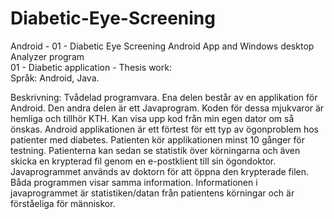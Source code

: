 # Diabetic-Eye-Screening
Android - 01 - Diabetic Eye Screening Android App and Windows desktop Analyzer program <br />
01 - Diabetic application - Thesis work: <br />
Språk: Android, Java.

Beskrivning: Tvådelad programvara. Ena delen består av en applikation för Android. Den andra
delen är ett Javaprogram. Koden för dessa mjukvaror är hemliga och tillhör KTH. Kan visa upp
kod från min egen dator om så önskas. Android applikationen är ett förtest för ett typ av
ögonproblem hos patienter med diabetes. Patienten kör applikationen minst 10 gånger för
testning. Patienterna kan sedan se statistik över körningarna och även skicka en krypterad fil
genom en e-postklient till sin ögondoktor. Javaprogrammet används av doktorn för att öppna
den krypterade filen. Båda programmen visar samma information. Informationen i
javaprogrammet är statistiken/datan från patientens körningar och är förståeliga för människor.

